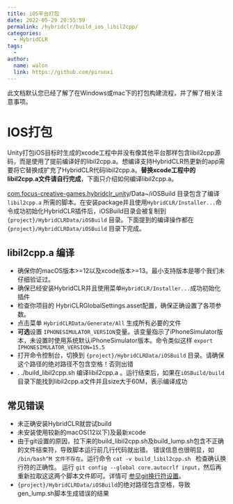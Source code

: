 ```yaml
---
title: iOS平台打包
date: 2022-05-29 20:55:59
permalink: /hybridclr/build_ios_libil2cpp/
categories:
  - HybridCLR
tags:
  - 
author: 
  name: walon
  link: https://github.com/pirunxi
---
```


此文档默认您已经了解了在Windows或mac下的打包构建流程，并了解了相关注意事项。

# IOS打包


Unity打包iOS目标时生成的xcode工程中并没有像其他平台那样包含libil2cpp源码，而是使用了提前编译好的libil2cpp.a。想编译支持HybridCLR热更新的app需要将它替换成扩充了HybridCLR代码libil2cpp.a。**替换xcode工程中的libil2cpp.a文件请自行完成**，下面只介绍如何编译libil2cpp.a。

[com.focus-creative-games.hybridclr_unity](https://github.com/focus-creative-games/hybridclr_unity)/Data~/iOSBuild 目录包含了编译 `libil2cpp.a` 所需的脚本。在安装package并且使用`HybridCLR/Installer...`命令成功初始化HybridCLR插件后，iOSBuild目录会被复制到`{project}/HybridCLRData/iOSBuild` 目录。下面提到的编译操作都在 `{project}/HybridCLRData/iOSBuild` 目录下完成。


## libil2cpp.a 编译

- 确保你的macOS版本>=12以及xcode版本>=13。最小支持版本是哪个我们未仔细验证过。
- 确保已经安装HybridCLR并且使用菜单`HybridCLR/Installer...`成功初始化插件
- 检查你项目的 HybriCLRGlobalSettings.asset配置，确保正确设置了各项参数。
- 点击菜单 `HybridCLRData/Generate/All` 生成所有必要的文件
- **可选**设置 `IPHONESIMULATOR_VERSION`变量。该变量指示了iPhoneSimulator版本，未设置时使用系统默认iPhoneSimulator版本。命令类似这样 `export IPHONESIMULATOR_VERSION=15.5`
- 打开命令控制台，切换到 `{project}/HybridCLRData/iOSBuild` 目录。请确保这个路径的绝对路径不包含空格！否则出错
- . ./build_libil2cpp.sh 编译libil2cpp.a 。运行结束后，如果在`iOSBuild/build`目录下能找到libil2cpp.a文件并且size大于60M，表示编译成功


## 常见错误

- 未正确安装HybridCLR就尝试build
- 未安装使用较新的macOS(12以下)及最新xcode
- 由于git设置的原因，拉下来的build_libil2cpp.sh及build_lump.sh包含不正确的文件结束符，导致脚本运行前几行代码就出错。 错误信息也很明显，如 `/bin/bash^M 文件不存在`。运行命令 `cat -v build_libil2cpp.sh ` 检查确认换行符的正确性。 运行 `git config --global core.autocrlf input`，然后再重新拉取这这两个脚本文件即可。详情可 [参见git换行符设置](https://docs.github.com/cn/get-started/getting-started-with-git/configuring-git-to-handle-line-endings)。
- `{project}/HybridCLRData/iOSBuild`的绝对路径包含空格，导致gen_lump.sh脚本生成错误的结果


